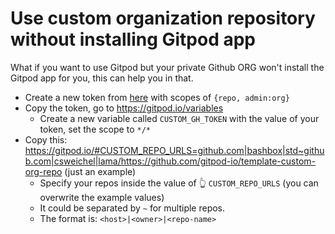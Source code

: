 # Use custom organization repository without installing Gitpod app

What if you want to use Gitpod but your private Github ORG won't install the Gitpod app for you, this can help you in that.

- Create a new token from [here](https://github.com/settings/tokens/new) with scopes of `{repo, admin:org}`
- Copy the token, go to https://gitpod.io/variables
  - Create a new variable called `CUSTOM_GH_TOKEN` with the value of your token, set the scope to `*/*`
- Copy this: https://gitpod.io/#CUSTOM_REPO_URLS=github.com|bashbox|std~github.com|csweichel|lama/https://github.com/gitpod-io/template-custom-org-repo (just an example)
  - Specify your repos inside the value of 👆 `CUSTOM_REPO_URLS` (you can overwrite the example values)
  - It could be separated by `~` for multiple repos.
  - The format is: `<host>|<owner>|<repo-name>`

